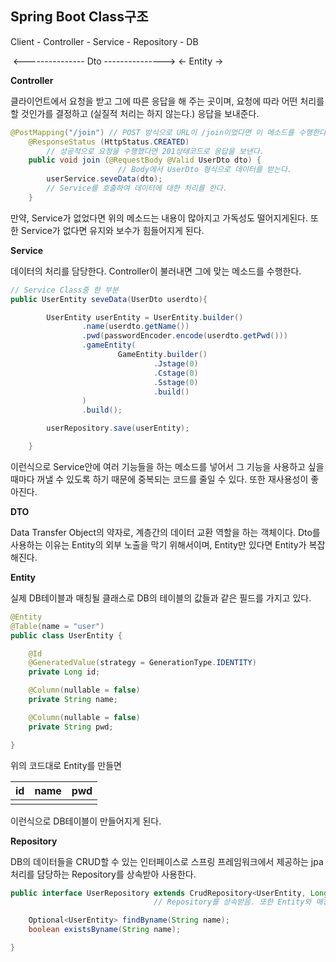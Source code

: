 ## Spring Boot Class구조



Client - Controller - Service - Repository - DB

​    	<--------------- Dto --------------->	<- Entity ->



**Controller**

클라이언트에서 요청을 받고 그에 따른 응답을 해 주는 곳이며, 요청에 따라 어떤 처리를 할 것인가를 결정하고 (실질적 처리는 하지 않는다.) 응답을 보내준다.

```java
@PostMapping("/join") // POST 방식으로 URL이 /join이었다면 이 메소드를 수행한다.
    @ResponseStatus (HttpStatus.CREATED)
		// 성공적으로 요청을 수행했다면 201상태코드로 응답을 보낸다.
    public void join (@RequestBody @Valid UserDto dto) {
        				// Body에서 UserDto 형식으로 데이터를 받는다.
        userService.seveData(dto);
        // Service를 호출하여 데이터에 대한 처리를 한다.
    }
```

만약, Service가 없었다면 위의 메소드는 내용이 많아지고 가독성도 떨어지게된다. 또한 Service가 없다면 유지와 보수가 힘들어지게 된다.



**Service**

데이터의 처리를 담당한다. Controller이 불러내면 그에 맞는 메소드를 수행한다.

```java
// Service Class중 한 부분
public UserEntity seveData(UserDto userdto){

        UserEntity userEntity = UserEntity.builder()
                .name(userdto.getName())
                .pwd(passwordEncoder.encode(userdto.getPwd()))
                .gameEntity(
                        GameEntity.builder()
                                .Jstage(0)
                                .Cstage(0)
                                .Sstage(0)
                                .build()
                )
                .build();

        userRepository.save(userEntity);

    }
```

이런식으로 Service안에 여러 기능들을 하는 메소드를 넣어서 그 기능을 사용하고 싶을 때마다 꺼낼 수 있도록 하기 때문에 중복되는 코드를 줄일 수 있다. 또한 재사용성이 좋아진다.



**DTO**

Data Transfer Object의 약자로, 계층간의 데이터 교환 역할을 하는 객체이다. Dto를 사용하는 이유는 Entity의 외부 노출을 막기 위해서이며, Entity만 있다면 Entity가 복잡해진다.



**Entity**

실제 DB테이블과 매칭될 클래스로 DB의 테이블의 값들과 같은 필드를 가지고 있다.

```java
@Entity
@Table(name = "user")
public class UserEntity {

    @Id
    @GeneratedValue(strategy = GenerationType.IDENTITY)
    private Long id;

    @Column(nullable = false)
    private String name;

    @Column(nullable = false)
    private String pwd;

}
```

위의 코드대로 Entity를 만들면

| id   | name | pwd  |
| ---- | ---- | ---- |
|      |      |      |

이런식으로 DB테이블이 만들어지게 된다. 



**Repository**

DB의 데이터들을 CRUD할 수 있는 인터페이스로 스프링 프레임워크에서 제공하는 jpa처리를 담당하는 Repository를 상속받아 사용한다.

```java
public interface UserRepository extends CrudRepository<UserEntity, Long> {
    							// Repository를 상속받음. 또한 Entity와 매칭된다.

    Optional<UserEntity> findByname(String name);
    boolean existsByname(String name);

}
```

